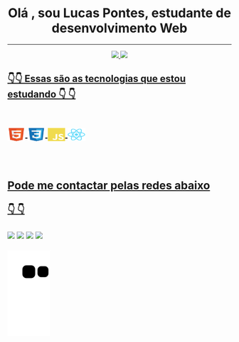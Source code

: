 <h1 align="center">Olá , sou Lucas Pontes, estudante de desenvolvimento Web</h1>
<p> </p>
<hr />
<div align="center">
  <a href="https://github.com/lucaspontesfx">
  <img height="150em" src="https://github-readme-stats.vercel.app/api?username=lucaspontesfx&show_icons=true&theme=tokyonight&include_all_commits=true&count_private=true"/>
  <img height="150em" src="https://github-readme-stats.vercel.app/api/top-langs/?username=lucaspontesfx&layout=compact&langs_count=7&theme=tokyonight"/>
</div>
  
  <h2> 👇👇 Essas são as tecnologias que estou estudando 👇 👇  <h2>
<div style="display: inline_block"><br>
  <img align="center" alt="Lucas-HTML" height="30" width="40" src="https://raw.githubusercontent.com/devicons/devicon/master/icons/html5/html5-original.svg">
  <img align="center" alt="Lucas-CSS" height="30" width="40" src="https://raw.githubusercontent.com/devicons/devicon/master/icons/css3/css3-original.svg">
   <img align="center" alt="Lucas-Js" height="30" width="40" src="https://raw.githubusercontent.com/devicons/devicon/master/icons/javascript/javascript-plain.svg">
  <img align="center" alt="Rafa-React" height="30" width="40" src="https://raw.githubusercontent.com/devicons/devicon/master/icons/react/react-original.svg">
 
 
  <div> 
    <br> <br>
    <h3>Pode me contactar pelas redes abaixo</h3> 👇 👇 
    <br> <br>
  <a href="https://www.youtube.com/c/GariInvestidor/featured" target="_blank"><img src="https://img.shields.io/badge/YouTube-FF0000?style=for-the-badge&logo=youtube&logoColor=white" target="_blank"></a>
  <a href="https://www.instagram.com/lucaspontesfx/" target="_blank"><img src="https://img.shields.io/badge/-Instagram-%23E4405F?style=for-the-badge&logo=instagram&logoColor=white" target="_blank"></a> 
  <a href="https://www.linkedin.com/in/lucaspontesfx" target="_blank"><img src="https://img.shields.io/badge/-LinkedIn-%230077B5?style=for-the-badge&logo=linkedin&logoColor=white" target="_blank"></a> 
  <a href = "mailto:lpontes835@gmail.com"><img src="https://img.shields.io/badge/-Gmail-%23333?style=for-the-badge&logo=gmail&logoColor=white" target="_blank"></a>  
 
  ![Snake animation](https://github.com/lucaspontesfx/lucaspontesfx/blob/output/github-contribution-grid-snake.svg)
 
</div>
